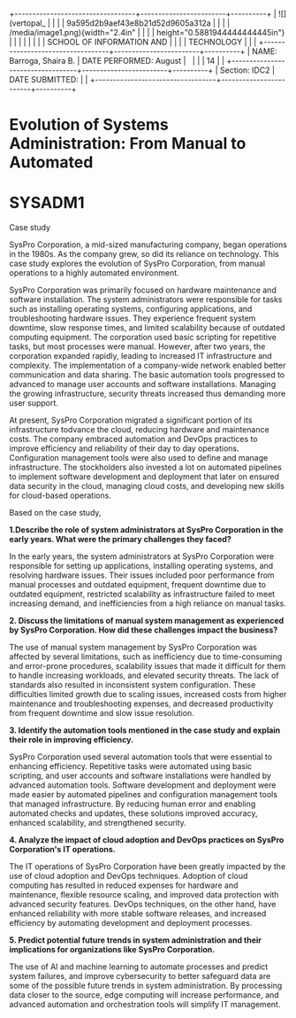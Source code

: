 +----------------------------------+------------------------+----------+
| ![](vertopal_                    |                        |          |
| 9a595d2b9aef43e8b21d52d9605a312a |                        |          |
| /media/image1.png){width="2.4in" |                        |          |
| height="0.5881944444444445in"}   |                        |          |
|                                  |                        |          |
| SCHOOL OF INFORMATION AND        |                        |          |
| TECHNOLOGY                       |                        |          |
+----------------------------------+------------------------+----------+
| NAME: Barroga, Shaira B.         | DATE PERFORMED: August |          |
|                                  | 14                     |          |
+----------------------------------+------------------------+----------+
| Section: IDC2                    | DATE SUBMITTED:        |          |
+----------------------------------+------------------------+----------+

# Evolution of Systems Administration: From Manual to Automated

# SYSADM1 

Case study

SysPro Corporation, a mid-sized manufacturing company, began operations
in the 1980s. As the company grew, so did its reliance on technology.
This case study explores the evolution of SysPro Corporation, from
manual operations to a highly automated environment.

SysPro Corporation was primarily focused on hardware maintenance and
software installation. The system administrators were responsible for
tasks such as installing operating systems, configuring applications,
and troubleshooting hardware issues. They experience frequent system
downtime, slow response times, and limited scalability because of
outdated computing equipment. The corporation used basic scripting for
repetitive tasks, but most processes were manual. However, after two
years, the corporation expanded rapidly, leading to increased IT
infrastructure and complexity. The implementation of a company-wide
network enabled better communication and data sharing. The basic
automation tools progressed to advanced to manage user accounts and
software installations. Managing the growing infrastructure, security
threats increased thus demanding more user support.

At present, SysPro Corporation migrated a significant portion of its
infrastructure todvance the cloud, reducing hardware and maintenance
costs. The company embraced automation and DevOps practices to improve
efficiency and reliability of their day to day operations. Configuration
management tools were also used to define and manage infrastructure. The
stockholders also invested a lot on automated pipelines to implement
software development and deployment that later on ensured data security
in the cloud, managing cloud costs, and developing new skills for
cloud-based operations.

Based on the case study,

**1.Describe the role of system administrators at SysPro Corporation in
the early years. What were the primary challenges they faced?**

In the early years, the system administrators at SysPro Corporation were
responsible for setting up applications, installing operating systems,
and resolving hardware issues. Their issues included poor performance
from manual processes and outdated equipment, frequent downtime due to
outdated equipment, restricted scalability as infrastructure failed to
meet increasing demand, and inefficiencies from a high reliance on
manual tasks.

**2. Discuss the limitations of manual system management as experienced
by SysPro Corporation. How did these challenges impact the business?**

The use of manual system management by SysPro Corporation was
affected by several limitations, such as inefficiency due
to time-consuming and error-prone procedures, scalability issues that
made it difficult for them to handle increasing workloads, and elevated
security threats. The lack of standards also resulted in inconsistent
system configuration. These difficulties limited growth due to scaling
issues, increased costs from higher maintenance and troubleshooting
expenses, and decreased productivity from frequent downtime
and slow issue resolution.

**3. Identify the automation tools mentioned in the case study and
explain their role in improving efficiency.**

SysPro Corporation used several automation tools that were essential to
enhancing efficiency. Repetitive tasks were automated using basic
scripting, and user accounts and software installations were handled by
advanced automation tools. Software development and deployment were made
easier by automated pipelines and configuration management tools
that managed infrastructure. By reducing human error and enabling
automated checks and updates, these solutions improved accuracy,
enhanced scalability, and strengthened security.

**4. Analyze the impact of cloud adoption and DevOps practices on SysPro
Corporation\'s IT operations.**

The IT operations of SysPro Corporation have been greatly impacted by
the use of cloud adoption and DevOps techniques. Adoption of cloud
computing has resulted in reduced expenses for hardware and maintenance,
flexible resource scaling, and improved data protection with advanced
security features. DevOps techniques, on the other hand, have enhanced
reliability with more stable software releases, and increased efficiency
by automating development and deployment processes.

**5. Predict potential future trends in system administration and their
implications for organizations like SysPro Corporation.**

The use of AI and machine learning to automate processes and predict
system failures, and improve cybersecurity to better safeguard data are
some of the possible future trends in system administration. By
processing data closer to the source, edge computing will increase
performance, and advanced automation and orchestration tools will
simplify IT management.
